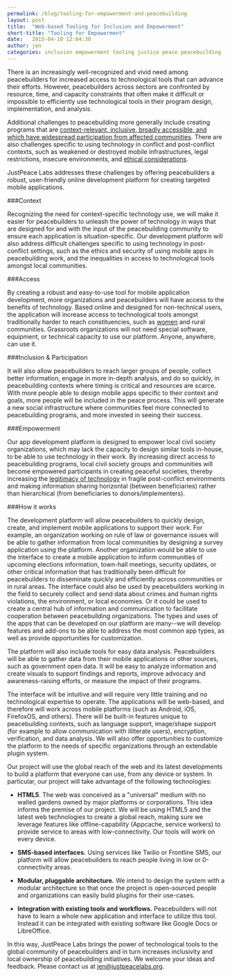 ```yaml
---
permalink: /blog/tooling-for-empowerment-and-peacebuilding
layout: post
title:  "Web-based Tooling for Inclusion and Empowerment"
short-title: "Tooling for Empowerment"
date:   2015-04-10 12:04:30
author: jen
categories: inclusion empowerment tooling justice peace peacebuilding
---
```


There is an increasingly well-recognized and vivid need among peacebuilders for
increased access to technological tools that can advance their efforts.
However, peacebuilders across sectors are confronted by resource, time, and
capacity constraints that often make it difficult or impossible to efficiently
use technological tools in their program design, implementation, and analysis.
<!--more-->
Additional challenges to peacebuilding more generally include creating programs
that are [context-relevant, inclusive, broadly accessible, and which have
widespread participation from affected
communities](http://www.un.org/ga/search/view_doc.asp?symbol=A/67/499). There
are also challenges specific to using technology in conflict and post-conflict
contexts, such as weakened or destroyed mobile infrastructures, legal
restrictions, insecure environments, and [ethical
considerations](https://www.google.com/url?q=https%3A%2F%2Fwww.techchange.org%2F2014%2F09%2F23%2Fethics-ict-technology-peacebuilding%2F&sa=D&sntz=1&usg=AFQjCNGAXxp1_M2iQ58WVhEExjLJK582NQ).

JustPeace Labs addresses these challenges by offering peacebuilders a robust, user-friendly online development platform for creating targeted mobile applications.

###Context

Recognizing the need for context-specific technology use, we will make it
easier for peacebuilders to unleash the power of technology in ways that are
designed for and with the input of the peacebuilding community to ensure each
application is situation-specific. Our development platform will also address
difficult challenges specific to using technology in post-conflict settings,
such as the ethics and security of using mobile apps in peacebuilding work, and
the inequalities in access to technological tools amongst local communities.

###Access

By creating a robust and easy-to-use tool for mobile application development,
more organizations and peacebuilders will have access to the benefits of
technology. Based online and designed for non-technical users, the application
will increase access to technological tools amongst traditionally harder to
reach constituencies, such as
[women](http://www.aljazeera.com/indepth/opinion/2014/05/women-ict-africa-new-digital-ga-201452210244121558.html)
and rural communities. Grassroots organizations will not need special software,
equipment, or technical capacity to use our platform. Anyone, anywhere, can use
it.

###Inclusion & Participation

It will also allow peacebuilders to reach larger groups of people, collect
better information, engage in more in-depth analysis, and do so quickly, in
peacebuilding contexts where timing is critical and resources are scarce. With
more people able to design mobile apps specific to their context and goals,
more people will be included in the peace process. This will generate a new
social infrastructure where communities feel more connected to peacebuilding
programs, and more invested in seeing their success.

###Empowerment

Our app development platform is designed to empower local civil society
organizations, which may lack the capacity to design similar tools in-house, to
be able to use technology in their work. By increasing direct access to
peacebuilding programs, local civil society groups and communities will become
empowered participants in creating peaceful societies, thereby increasing the
[legitimacy of technology](http://howtobuildpeace.org/blog/cindy-chungong1/) in
fragile post-conflict environments and making information sharing horizontal
(between beneficiaries) rather than hierarchical (from beneficiaries to
donors/implementers).

###How it works

The development platform will allow peacebuilders to quickly design, create,
and implement mobile applications to support their work. For example, an
organization working on rule of law or governance issues will be able to gather
information from local communities by designing a survey application using the
platform. Another organization would be able to use the interface to create a
mobile application to inform communities of upcoming elections information,
town-hall meetings, security updates, or other critical information that has
traditionally been difficult for peacebuilders to disseminate quickly and
efficiently across communities or in rural areas. The interface could also be
used by peacebuilders working in the field to securely collect and send data
about crimes and human rights violations, the environment, or local economies.
Or it could be used to create a central hub of information and communication to
facilitate cooperation between peacebuilding organizations. The types and uses
of the apps that can be developed on our platform are many--we will develop
features and add-ons to be able to address the most common app types, as well
as provide opportunities for customization.

The platform will also include tools for easy data analysis. Peacebuilders will
be able to gather data from their mobile applications or other sources, such as
government open data. It will be easy to analyze information and create visuals
to support findings and reports, improve advocacy and awareness-raising
efforts, or measure the impact of their programs.

The interface will be intuitive and will require very little training and no
technological expertise to operate. The applications will be web-based, and
therefore will work across mobile platforms (such as Android, iOS, FirefoxOS,
and others). There will be built-in features unique to peacebuilding contexts,
such as language support, image/shape support (for example to allow
communication with illiterate users), encryption, verification, and data
analysis. We will also offer opportunities to customize the platform to the
needs of specific organizations through an extendable plugin system.

Our project will use the global reach of the web and its latest developments to
build a platform that everyone can use, from any device or system. In
particular, our project will take advantage of the following technologies:

* **HTML5**. The web was conceived as a "universal" medium with no walled gardens owned by major platforms or corporations. This idea informs the premise of our project. We will be using HTML5 and the latest web technologies to create a global reach, making sure we leverage features like offline-capability (Appcache, service workers) to provide service to areas with low-connectivity. Our tools will work on every device.

* **SMS-based interfaces.** Using services like Twilio or Frontline SMS, our platform will allow peacebuilders to reach people living in low or 0-connectivity areas.

* **Modular, pluggable architecture.** We intend to design the system with a modular architecture so that once the project is open-sourced people and organizations can easily build plugins for their use-cases.

* **Integration with existing tools and workflows.** Peacebuilders will not have to learn a whole new application and interface to utilize this tool. Instead it can be integrated with existing software like Google Docs or LibreOffice.

In this way, JustPeace Labs brings the power of technological tools to the
global community of peacebuilders and in turn increases inclusivity and local
ownership of peacebuilding initiatives. We welcome your ideas and feedback.
Please contact us at [jen@justpeacelabs.org](mailto:jen@justpeacelabs.org).

